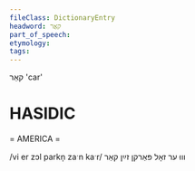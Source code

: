 ```yaml
---
fileClass: DictionaryEntry
headword: קאַר
part_of_speech: 
etymology: 
tags: 
---
```

קאַר
'car'

HASIDIC
=======
= AMERICA = 

/vi er zɔl parkn̩ zaˑn kaˑr/ וווּ ער זאָל פּאַרקן זײַן קאַר